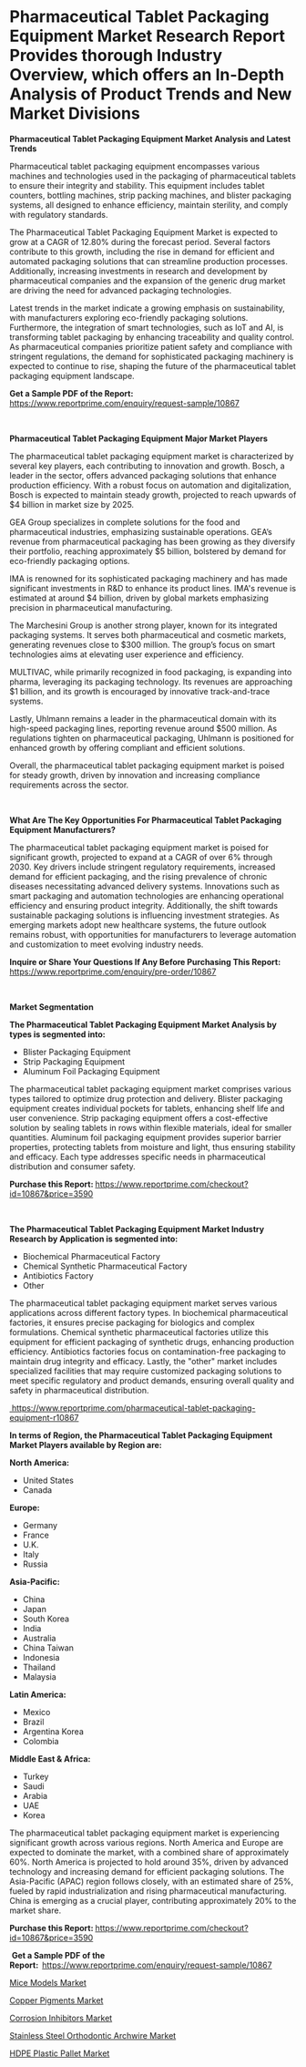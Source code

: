 <p><h1>Pharmaceutical Tablet Packaging Equipment Market Research Report Provides thorough Industry Overview, which offers an In-Depth Analysis of Product Trends and New Market Divisions</h1></p><p><strong>Pharmaceutical Tablet Packaging Equipment Market Analysis and Latest Trends</strong></p>
<p><p>Pharmaceutical tablet packaging equipment encompasses various machines and technologies used in the packaging of pharmaceutical tablets to ensure their integrity and stability. This equipment includes tablet counters, bottling machines, strip packing machines, and blister packaging systems, all designed to enhance efficiency, maintain sterility, and comply with regulatory standards.</p><p>The Pharmaceutical Tablet Packaging Equipment Market is expected to grow at a CAGR of 12.80% during the forecast period. Several factors contribute to this growth, including the rise in demand for efficient and automated packaging solutions that can streamline production processes. Additionally, increasing investments in research and development by pharmaceutical companies and the expansion of the generic drug market are driving the need for advanced packaging technologies.</p><p>Latest trends in the market indicate a growing emphasis on sustainability, with manufacturers exploring eco-friendly packaging solutions. Furthermore, the integration of smart technologies, such as IoT and AI, is transforming tablet packaging by enhancing traceability and quality control. As pharmaceutical companies prioritize patient safety and compliance with stringent regulations, the demand for sophisticated packaging machinery is expected to continue to rise, shaping the future of the pharmaceutical tablet packaging equipment landscape.</p></p>
<p><strong>Get a Sample PDF of the Report:&nbsp;</strong> <a href="https://www.reportprime.com/enquiry/request-sample/10867">https://www.reportprime.com/enquiry/request-sample/10867</a></p>
<p>&nbsp;</p>
<p><strong>Pharmaceutical Tablet Packaging Equipment Major Market Players</strong></p>
<p><p>The pharmaceutical tablet packaging equipment market is characterized by several key players, each contributing to innovation and growth. Bosch, a leader in the sector, offers advanced packaging solutions that enhance production efficiency. With a robust focus on automation and digitalization, Bosch is expected to maintain steady growth, projected to reach upwards of $4 billion in market size by 2025.</p><p>GEA Group specializes in complete solutions for the food and pharmaceutical industries, emphasizing sustainable operations. GEA’s revenue from pharmaceutical packaging has been growing as they diversify their portfolio, reaching approximately $5 billion, bolstered by demand for eco-friendly packaging options.</p><p>IMA is renowned for its sophisticated packaging machinery and has made significant investments in R&D to enhance its product lines. IMA's revenue is estimated at around $4 billion, driven by global markets emphasizing precision in pharmaceutical manufacturing.</p><p>The Marchesini Group is another strong player, known for its integrated packaging systems. It serves both pharmaceutical and cosmetic markets, generating revenues close to $300 million. The group’s focus on smart technologies aims at elevating user experience and efficiency.</p><p>MULTIVAC, while primarily recognized in food packaging, is expanding into pharma, leveraging its packaging technology. Its revenues are approaching $1 billion, and its growth is encouraged by innovative track-and-trace systems.</p><p>Lastly, Uhlmann remains a leader in the pharmaceutical domain with its high-speed packaging lines, reporting revenue around $500 million. As regulations tighten on pharmaceutical packaging, Uhlmann is positioned for enhanced growth by offering compliant and efficient solutions.</p><p>Overall, the pharmaceutical tablet packaging equipment market is poised for steady growth, driven by innovation and increasing compliance requirements across the sector.</p></p>
<p>&nbsp;</p>
<p><strong>What Are The Key Opportunities For Pharmaceutical Tablet Packaging Equipment Manufacturers?</strong></p>
<p><p>The pharmaceutical tablet packaging equipment market is poised for significant growth, projected to expand at a CAGR of over 6% through 2030. Key drivers include stringent regulatory requirements, increased demand for efficient packaging, and the rising prevalence of chronic diseases necessitating advanced delivery systems. Innovations such as smart packaging and automation technologies are enhancing operational efficiency and ensuring product integrity. Additionally, the shift towards sustainable packaging solutions is influencing investment strategies. As emerging markets adopt new healthcare systems, the future outlook remains robust, with opportunities for manufacturers to leverage automation and customization to meet evolving industry needs.</p></p>
<p><strong>Inquire or Share Your Questions If Any Before Purchasing This Report:</strong> <a href="https://www.reportprime.com/enquiry/pre-order/10867">https://www.reportprime.com/enquiry/pre-order/10867</a></p>
<p>&nbsp;</p>
<p><strong>Market Segmentation</strong></p>
<p><strong>The Pharmaceutical Tablet Packaging Equipment Market Analysis by types is segmented into:</strong></p>
<p><ul><li>Blister Packaging Equipment</li><li>Strip Packaging Equipment</li><li>Aluminum Foil Packaging Equipment</li></ul></p>
<p><p>The pharmaceutical tablet packaging equipment market comprises various types tailored to optimize drug protection and delivery. Blister packaging equipment creates individual pockets for tablets, enhancing shelf life and user convenience. Strip packaging equipment offers a cost-effective solution by sealing tablets in rows within flexible materials, ideal for smaller quantities. Aluminum foil packaging equipment provides superior barrier properties, protecting tablets from moisture and light, thus ensuring stability and efficacy. Each type addresses specific needs in pharmaceutical distribution and consumer safety.</p></p>
<p><strong>Purchase this Report:&nbsp;</strong><a href="https://www.reportprime.com/checkout?id=10867&price=3590">https://www.reportprime.com/checkout?id=10867&price=3590</a></p>
<p>&nbsp;</p>
<p><strong>The Pharmaceutical Tablet Packaging Equipment Market Industry Research by Application is segmented into:</strong></p>
<p><ul><li>Biochemical Pharmaceutical Factory</li><li>Chemical Synthetic Pharmaceutical Factory</li><li>Antibiotics Factory</li><li>Other</li></ul></p>
<p><p>The pharmaceutical tablet packaging equipment market serves various applications across different factory types. In biochemical pharmaceutical factories, it ensures precise packaging for biologics and complex formulations. Chemical synthetic pharmaceutical factories utilize this equipment for efficient packaging of synthetic drugs, enhancing production efficiency. Antibiotics factories focus on contamination-free packaging to maintain drug integrity and efficacy. Lastly, the "other" market includes specialized facilities that may require customized packaging solutions to meet specific regulatory and product demands, ensuring overall quality and safety in pharmaceutical distribution.</p></p>
<p><a href="https://www.reportprime.com/pharmaceutical-tablet-packaging-equipment-r10867">&nbsp;https://www.reportprime.com/pharmaceutical-tablet-packaging-equipment-r10867</a></p>
<p><strong>In terms of Region, the Pharmaceutical Tablet Packaging Equipment Market Players available by Region are:</strong></p>
<p>
    <p> <strong> North America: </strong>
        <ul>
            <li>United States</li>
            <li>Canada</li>
        </ul>
        </p> 
    <p> <strong> Europe: </strong>
        <ul>
            <li>Germany</li>
            <li>France</li>
            <li>U.K.</li>
            <li>Italy</li>
            <li>Russia</li>
        </ul>
        </p> 
    <p> <strong> Asia-Pacific: </strong>
        <ul>
            <li>China</li>
            <li>Japan</li>
            <li>South Korea</li>
            <li>India</li>
            <li>Australia</li>
            <li>China Taiwan</li>
            <li>Indonesia</li>
            <li>Thailand</li>
            <li>Malaysia</li>
        </ul>
        </p> 
    <p> <strong> Latin America: </strong>
        <ul>
            <li>Mexico</li>
            <li>Brazil</li>
            <li>Argentina Korea</li>
            <li>Colombia</li>
        </ul>
        </p> 
    <p> <strong> Middle East & Africa: </strong>
        <ul>
            <li>Turkey</li>
            <li>Saudi</li>
            <li>Arabia</li>
            <li>UAE</li>
            <li>Korea</li>
        </ul>
    </p>
    </p>
<p><p>The pharmaceutical tablet packaging equipment market is experiencing significant growth across various regions. North America and Europe are expected to dominate the market, with a combined share of approximately 60%. North America is projected to hold around 35%, driven by advanced technology and increasing demand for efficient packaging solutions. The Asia-Pacific (APAC) region follows closely, with an estimated share of 25%, fueled by rapid industrialization and rising pharmaceutical manufacturing. China is emerging as a crucial player, contributing approximately 20% to the market share.</p></p>
<p><strong>Purchase this Report: </strong><a href="https://www.reportprime.com/checkout?id=10867&price=3590">https://www.reportprime.com/checkout?id=10867&price=3590</a></p>
<p>&nbsp;<strong>Get a Sample PDF of the Report:&nbsp;&nbsp;</strong><a href="https://www.reportprime.com/enquiry/request-sample/10867">https://www.reportprime.com/enquiry/request-sample/10867</a></p>
<p><strong></strong></p>
<p><p><a href="https://github.com/olyy49keyt/Market-Research-Report-List-1/blob/main/mice-models-market.md">Mice Models Market</a></p><p><a href="https://www.linkedin.com/pulse/copper-pigments-market-global-regional-analysis-focus-ydyme?trackingId=Z2EeWOb2Rw%2BwzQ6OaCzkaA%3D%3D">Copper Pigments Market</a></p><p><a href="https://www.linkedin.com/pulse/global-perspectives-corrosion-inhibitors-market-trends-psnwe?trackingId=oXZ0aUxpQ9GIRJ2XF7vcXA%3D%3D">Corrosion Inhibitors Market</a></p><p><a href="https://medium.com/@billyrice626/the-market-study-covers-the-stainless-steel-orthodontic-archwire-market-across-various-segments-0766647b3242">Stainless Steel Orthodontic Archwire Market</a></p><p><a href="https://issuu.com/reportprime-2/docs/hdpe-plastic-pallet-market-size-203_b541e35c98d6ad">HDPE Plastic Pallet Market</a></p></p>